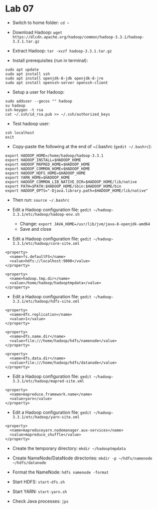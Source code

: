 # Lab 07

   * Switch to home folder: `cd ~`
   * Download Hadoop: `wget https://dlcdn.apache.org/hadoop/common/hadoop-3.3.1/hadoop-3.3.1.tar.gz`
   * Extract Hadoop: `tar -xvzf hadoop-3.3.1.tar.gz`

   * Install prerequisites (run in terminal):
```
sudo apt update
sudo apt install ssh
sudo apt install openjdk-8-jdk openjdk-8-jre
sudo apt install openssh-server openssh-client
```

   * Setup a user for Hadoop:
```
sudo adduser --gecos "" hadoop
su hadoop
ssh-keygen -t rsa
cat ~/.ssh/id_rsa.pub >> ~/.ssh/authorized_keys
```

   * Test hadoop user:
```
ssh localhost
exit
```

   * Copy-paste the following at the end of ~/.bashrc (`gedit ~/.bashrc`):
```
export HADOOP_HOME=/home/hadoop/hadoop-3.3.1
export HADOOP_INSTALL=$HADOOP_HOME
export HADOOP_MAPRED_HOME=$HADOOP_HOME
export HADOOP_COMMON_HOME=$HADOOP_HOME
export HADOOP_HDFS_HOME=$HADOOP_HOME
export YARN_HOME=$HADOOP_HOME
export HADOOP_COMMON_LIB_NATIVE_DIR=$HADOOP_HOME/lib/native
export PATH=$PATH:$HADOOP_HOME/sbin:$HADOOP_HOME/bin
export HADOOP_OPTS="-Djava.library.path=$HADOOP_HOME/lib/native"
```

   * Then run: `source ~/.bashrc`

   * Edit a Hadoop configuration file: `gedit ~/hadoop-3.3.1/etc/hadoop/hadoop-env.sh`

       * Change: `export JAVA_HOME=/usr/lib/jvm/java-8-openjdk-amd64` 
       * Save and close

   * Edit a Hadoop configuration file: `gedit ~/hadoop-3.3.1/etc/hadoop/core-site.xml`

```
<property>
  <name>fs.defaultFS</name>
  <value>hdfs://localhost:9000</value>
</property>

<property>
  <name>hadoop.tmp.dir</name>
  <value>/home/hadoop/hadooptmpdata</value>
</property>
```
   * Edit a Hadoop configuration file: `gedit ~/hadoop-3.3.1/etc/hadoop/hdfs-site.xml`

```
<property>
  <name>dfs.replication</name>
  <value>1</value>
</property>

<property>
  <name>dfs.name.dir</name>
  <value>file:///home/hadoop/hdfs/namenode</value>
</property>

<property>
  <name>dfs.data.dir</name>
  <value>file:///home/hadoop/hdfs/datanode</value>
</property>

```

   * Edit a Hadoop configuration file: `gedit ~/hadoop-3.3.1/etc/hadoop/mapred-site.xml`

```
<property>
  <name>mapreduce.framework.name</name>
  <value>yarn</value>
</property>
```

   * Edit a Hadoop configuration file: `gedit ~/hadoop-3.3.1/etc/hadoop/yarn-site.xml`

```
<property>
  <name>mapreduceyarn.nodemanager.aux-services</name>
  <value>mapreduce_shuffle</value>
</property>
```

   * Create the temporary directory: `mkdir ~/hadooptmpdata`
   * Create NameNode/DataNode directories: `mkdir -p ~/hdfs/namenode ~/hdfs/datanode`

   * Format the NameNode: `hdfs namenode -format`
   * Start HDFS: `start-dfs.sh`
   * Start YARN: `start-yarn.sh`
   * Check Java processes: `jps`
